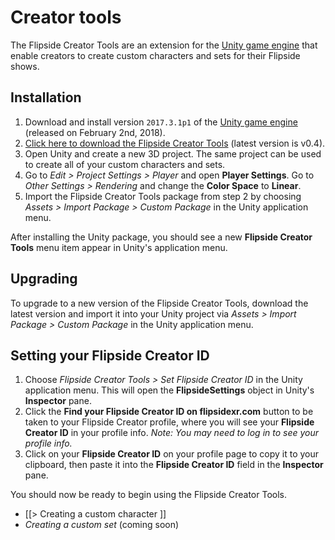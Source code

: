 # Creator tools

The Flipside Creator Tools are an extension for the [Unity game engine](https://unity3d.com/)
that enable creators to create custom characters and sets for their Flipside shows.

## Installation

1. Download and install version `2017.3.1p1` of the [Unity game engine](https://unity3d.com/unity/qa/patch-releases) (released on February 2nd, 2018).
2. [Click here to download the Flipside Creator Tools](/files/downloads/FlipsideCreatorTools-v0.4.unitypackage) (latest version is v0.4).
3. Open Unity and create a new 3D project. The same project can be used to create all
   of your custom characters and sets.
4. Go to _Edit > Project Settings > Player_ and open **Player Settings**. Go to _Other Settings > Rendering_ and change the **Color Space** to **Linear**.
5. Import the Flipside Creator Tools package from step 2 by choosing _Assets > Import
   Package > Custom Package_ in the Unity application menu.

After installing the Unity package, you should see a new **Flipside Creator Tools** menu
item appear in Unity's application menu.

## Upgrading

To upgrade to a new version of the Flipside Creator Tools, download the latest version and import it into your Unity project via _Assets > Import Package > Custom Package_ in the Unity application menu.

## Setting your Flipside Creator ID

1. Choose _Flipside Creator Tools > Set Flipside Creator ID_ in the Unity application
   menu. This will open the **FlipsideSettings** object in Unity's **Inspector** pane.
2. Click the **Find your Flipside Creator ID on flipsidexr.com** button to be taken to
   your Flipside Creator profile, where you will see your **Flipside Creator ID** in
   your profile info. _Note: You may need to log in to see your profile info._
3. Click on your **Flipside Creator ID** on your profile page to copy it to your
   clipboard, then paste it into the **Flipside Creator ID** field in the **Inspector**
   pane.

You should now be ready to begin using the Flipside Creator Tools.

* [[> Creating a custom character ]]
* _Creating a custom set_ (coming soon)
